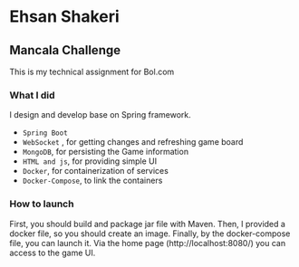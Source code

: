 # Ehsan Shakeri

Mancala Challenge
---
This is my technical assignment for Bol.com

### What I did
I design and develop base on Spring framework.

- `Spring Boot`
- `WebSocket` , for getting changes and refreshing  game board
- `MongoDB`, for persisting the Game information
- `HTML and js`, for providing simple UI
- `Docker`, for containerization of services
- `Docker-Compose`, to link the containers


### How to launch
First, you should build and package jar file with Maven.
Then,  I provided a docker file, so you should create an image.
Finally, by the docker-compose file, you can launch it.
Via the home page (http://localhost:8080/) you can access to the game UI.